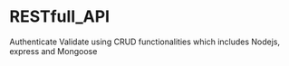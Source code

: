 # RESTfull_API
Authenticate Validate using CRUD functionalities which includes Nodejs, express and Mongoose
